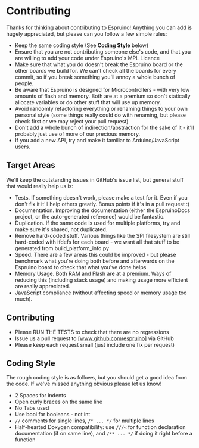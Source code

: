 Contributing
===========

Thanks for thinking about contributing to Espruino! Anything you can add is hugely appreciated, but please can you follow a few simple rules:

* Keep the same coding style (See **Coding Style** below)
* Ensure that you are not contributing someone else's code, and that you are willing to add your code under Espruino's MPL Licence
* Make sure that what you do doesn't break the Espruino board or the other boards we build for. We can't check all the boards for every commit, so if you break something you'll annoy a whole bunch of people.
* Be aware that Espruino is designed for Microcontrollers - with very low amounts of flash and memory. Both are at a premium so don't statically allocate variables or do other stuff that will use up memory.
* Avoid randomly refactoring everything or renaming things to your own personal style (some things really could do with renaming, but please check first or we may reject your pull request)
* Don't add a whole bunch of indirection/abstraction for the sake of it - it'll probably just use of more of our precious memory.
* If you add a new API, try and make it familiar to Arduino/JavaScript users.

Target Areas
-----------

We'll keep the outstanding issues in GitHub's issue list, but general stuff that would really help us is:

* Tests. If something doesn't work, please make a test for it. Even if you don't fix it it'll help others greatly. Bonus points if it's in a pull request :)
* Documentation. Improving the documentation (either the EspruinoDocs project, or the auto-generated reference) would be fantastic.
* Duplication. If the same code is used for multiple platforms, try and make sure it's shared, not duplicated.
* Remove hard-coded stuff. Various things like the SPI filesystem are still hard-coded with ifdefs for each board - we want all that stuff to be generated from build_platform_info.py
* Speed. There are a few areas this could be improved - but please benchmark what you're doing both before and afterwards on the Espruino board to check that what you've done helps
* Memory Usage. Both RAM and Flash are at a premium. Ways of reducing this (including stack usage) and making usage more efficient are really appreciated.
* JavaScript compliance (without affecting speed or memory usage too much).

Contributing
-----------

* Please RUN THE TESTS to check that there are no regressions
* Issue us a pull request to [www.github.com/espruino] via GitHub
* Please keep each request small (just include one fix per request)

Coding Style
-----------

The rough coding style is as follows, but you should get a good idea from the code. If we've missed anything obvious please let us know!

* 2 Spaces for indents
* Open curly braces on the same line
* No Tabs used
* Use bool for booleans - not int
* ```//``` comments for single lines, ```/* ... */``` for multiple lines
* Half-hearted Doxygen compatibility: use ```///<``` for function declaration documentation (if on same line), and ```/** ... */``` if doing it right before a function

